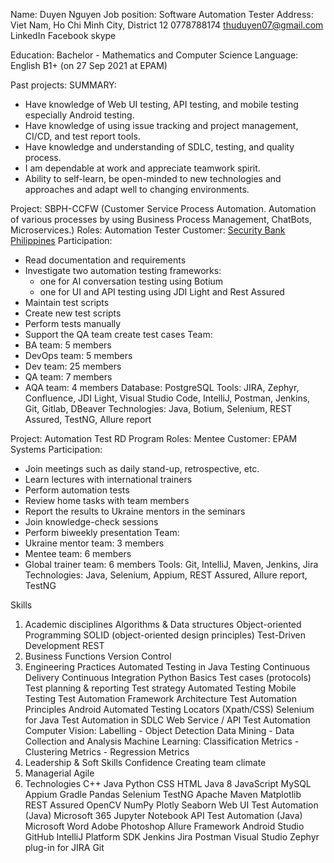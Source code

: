 Name: Duyen Nguyen
Job position: Software Automation Tester
Address: Viet Nam, Ho Chi Minh City, District 12
0778788174 thuduyen07@gmail.com LinkedIn Facebook skype

Education: Bachelor - Mathematics and Computer Science
Language: English B1+ (on 27 Sep 2021 at EPAM)

Past projects:
SUMMARY:
- Have knowledge of Web UI testing, API testing, and mobile testing especially Android testing.
- Have knowledge of using issue tracking and project management, CI/CD, and test report tools.
- Have knowledge and understanding of SDLC, testing, and quality process.
- I am dependable at work and appreciate teamwork spirit.
- Ability to self-learn, be open-minded to new technologies and approaches and adapt well to changing environments.

Project: SBPH-CCFW (Customer Service Process Automation. Automation of various processes by using Business Process Management, ChatBots, Microservices.)
Roles: Automation Tester
Customer: [Security Bank Philippines](https://www.securitybank.com/)
Participation:
- Read documentation and requirements
- Investigate two automation testing frameworks:
    + one for AI conversation testing using Botium
    + one for UI and API testing using JDI Light and Rest Assured
- Maintain test scripts
- Create new test scripts
- Perform tests manually
- Support the QA team create test cases
Team: 
- BA team: 5 members
- DevOps team: 5 members
- Dev team: 25 members
- QA team: 7 members
- AQA team: 4 members
Database: PostgreSQL
Tools: JIRA, Zephyr, Confluence, JDI Light, Visual Studio Code, IntelliJ, Postman, Jenkins, Git, Gitlab, DBeaver
Technologies: Java, Botium, Selenium, REST Assured, TestNG, Allure report

Project: Automation Test RD Program
Roles: Mentee
Customer: EPAM Systems
Participation:
- Join meetings such as daily stand-up, retrospective, etc.
- Learn lectures with international trainers
- Perform automation tests
- Review home tasks with team members
- Report the results to Ukraine mentors in the seminars
- Join knowledge-check sessions
- Perform biweekly presentation
Team: 
- Ukraine mentor team: 3 members
- Mentee team: 6 members
- Global trainer team: 6 members
Tools: Git, IntelliJ, Maven, Jenkins, Jira
Technologies: Java, Selenium, Appium, REST Assured, Allure report, TestNG

Skills
1. Academic disciplines
Algorithms & Data structures
Object-oriented Programming
SOLID (object-oriented design principles)
Test-Driven Development
REST
2. Business Functions
Version Control
3. Engineering Practices
Automated Testing in Java
Testing
Continuous Delivery
Continuous Integration
Python Basics
Test cases (protocols)
Test planning & reporting
Test strategy
Automated Testing
Mobile Testing
Test Automation Framework Architecture
Test Automation Principles
Android Automated Testing
Locators (Xpath/CSS)
Selenium for Java
Test Automation in SDLC
Web Service / API Test Automation
Computer Vision: Labelling - Object Detection
Data Mining - Data Collection and Analysis
Machine Learning: Classification Metrics - Clustering Metrics - Regression Metrics
4. Leadership & Soft Skills
Confidence
Creating team climate
5. Managerial
Agile
6. Technologies
C++
Java
Python
CSS
HTML
Java 8
JavaScript
MySQL
Appium
Gradle
Pandas
Selenium
TestNG
Apache Maven
Matplotlib
REST Assured
OpenCV
NumPy
Plotly
Seaborn
Web UI Test Automation (Java)
Microsoft 365
Jupyter Notebook
API Test Automation (Java)
Microsoft Word
Adobe Photoshop
Allure Framework
Android Studio
GitHub
IntelliJ Platform SDK
Jenkins
Jira
Postman
Visual Studio
Zephyr plug-in for JIRA
Git
